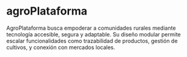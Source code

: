 # agroPlataforma
AgroPlataforma busca empoderar a comunidades rurales mediante tecnología accesible, segura y adaptable. Su diseño modular permite escalar funcionalidades como trazabilidad de productos, gestión de cultivos, y conexión con mercados locales.
